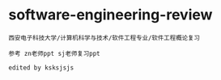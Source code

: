 # software-engineering-review
    西安电子科技大学/计算机科学与技术/软件工程专业/软件工程概论复习
    
    参考 zn老师ppt sj老师复习ppt
    
    edited by ksksjsjs

